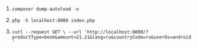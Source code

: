 1) `composer dump-autoload -o`

2) `php -S localhost:8080 index.php`

3) `curl --request GET \
   --url 'http://localhost:8080/?productType=book&amount=21.21&lang=ru&countryCode=ru&userOs=android'`
